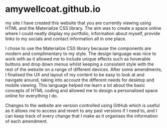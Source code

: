 # amywellcoat.github.io
 my site
I have created this website that you are currently viewing using HTML and the Materialize CSS library. The aim was to create a space online where I could neatly display my portfolio, information about myself, provide links to my socials and contact information all in one place.

I chose to use the Materialize CSS library because the components are modern and complimentary to my style. The design language was nice to work with as it allowed me to include unique effects such as hoverable buttons and drop down menus whilst keeping a consistent style with the rest of the website on a range of different devices. After some amendments, I finalised the UX and layout of my content to be easy to look at and navigate around, taking into account the different needs for desktop and mobile viewing. This language helped me learn a lot about the basic concepts of HTML coding and allowed me to design a personalised space online for everything I do.

Changes to the website are version controlled using GitHub which is useful as it allows me to access and revert to any past versions if I need to, and I can keep track of every change that I make as it organises the information of each amendment.
